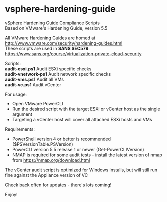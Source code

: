 # vsphere-hardening-guide
vSphere Hardening Guide Compliance Scripts</br>
Based on VMware's Hardening Guide, version 5.5</p>

All VMware Hardening Guides are homed at http://www.vmware.com/security/hardening-guides.html</br>
These scripts are used in <b>SANS SEC579</b>: https://www.sans.org/course/virtualization-private-cloud-security</p>
Scripts:</br>
<b>audit-esxi.ps1</b>      Audit ESXi specific checks</br>
<b>audit-vnetwork-ps1</b>  Audit network specific checks</br>
<b>audit-vms.ps1</b>       Audit all VMs</br>
<b>audit-vc.ps1</b>        Audit vCenter</p>

For usage:
- Open VMware PowerCLI
- Run the desired script with the target ESXi or vCenter host as the single argument
- Targeting a vCenter host will cover all attached ESXi hosts and VMs

Requirements:
- PowerShell version 4 or better is recommended ($PSVersionTable.PSVersion)
- PowerCLI version 5.5 release 1 or newer (Get-PowerCLIVersion)
- NMAP is required for some audit tests - install the latest version of nmap from https://nmap.org/download.html

The vCenter audit script is optimized for Windows installs, but will still run fine against the Appliance version of VC

Check back often for updates - there's lots coming!</p>
Enjoy!
